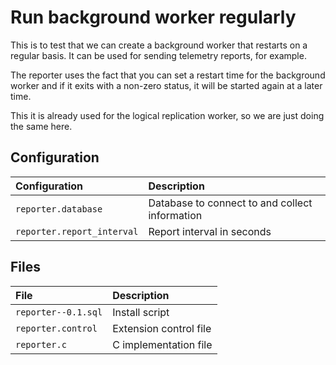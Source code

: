 # Run background worker regularly

This is to test that we can create a background worker that restarts
on a regular basis. It can be used for sending telemetry reports, for
example.

The reporter uses the fact that you can set a restart time for the
background worker and if it exits with a non-zero status, it will be
started again at a later time.

This it is already used for the logical replication worker, so we are
just doing the same here.

## Configuration

| **Configuration**          | **Description**                                |
|:---------------------------|:-----------------------------------------------|
| `reporter.database`        | Database to connect to and collect information |
| `reporter.report_interval` | Report interval in seconds                     |


## Files

| **File**            | **Description**        |
|:--------------------|:-----------------------|
| `reporter--0.1.sql` | Install script         |
| `reporter.control`  | Extension control file |
| `reporter.c`        | C implementation file  |

